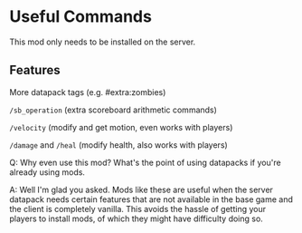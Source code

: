 # Useful Commands

This mod only needs to be installed on the server.

## Features
More datapack tags (e.g. #extra:zombies)

`/sb_operation` (extra scoreboard arithmetic commands)

`/velocity` (modify and get motion, even works with players)

`/damage` and `/heal` (modify health, also works with players)


Q: Why even use this mod? What's the point of using datapacks if you're already using mods.

A: Well I'm glad you asked. Mods like these are useful when the server datapack needs certain features that are not available in the base game and the client is completely vanilla. This avoids the hassle of getting your players to install mods, of which they might have difficulty doing so.
